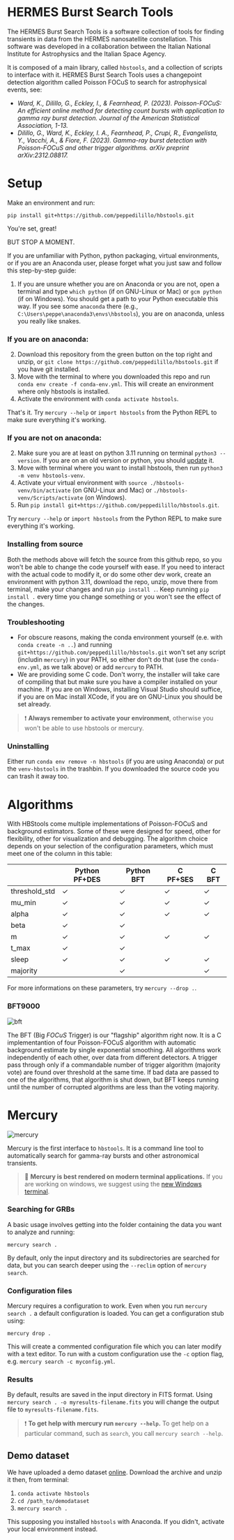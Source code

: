 # HERMES Burst Search Tools
The HERMES Burst Search Tools is a software collection of tools for finding transients
in data from the HERMES nanosatellite constellation. This software was developed in a collaboration between
the Italian National Institute for Astrophysics and the Italian Space Agency.

It is composed of a main library, called `hbstools`, and a collection of scripts to interface with it.
HERMES Burst Search Tools uses a changepoint detection algorithm called Poisson FOCuS to search for astrophysical events, see:

* _Ward, K., Dilillo, G., Eckley, I., & Fearnhead, P. (2023). Poisson-FOCuS: An efficient online method for detecting count bursts with application to gamma ray burst detection. Journal of the American Statistical Association, 1-13._
* _Dilillo, G., Ward, K., Eckley, I. A., Fearnhead, P., Crupi, R., Evangelista, Y., Vacchi, A., & Fiore, F. (2023). Gamma-ray burst detection with Poisson-FOCuS and other trigger algorithms. arXiv preprint arXiv:2312.08817._


# Setup

Make an environment and run:

```pip install git+https://github.com/peppedilillo/hbstools.git```

You're set, great!

BUT STOP A MOMENT. 

If you are unfamiliar with Python, python packaging, virtual environments, or if you are an Anaconda user,
please forget what you just saw and follow this step-by-step guide:

1. If you are unsure whether you are on Anaconda or you are not, open a terminal and type ```which python``` (if on GNU-Linux or Mac) or ```gcm python``` (if on Windows). You should get a path to your Python executable this way. If you see some `anaconda` there (e.g., `C:\Users\peppe\anaconda3\envs\hbstools`), you are on anaconda, unless you really like snakes.

### If you are on anaconda:

2. Download this repository from the green button on the top right and unzip, or `git clone https://github.com/peppedilillo/hbstools.git` if you have git installed.
3. Move with the terminal to where you downloaded this repo and run `conda env create -f conda-env.yml`. This will create an environment where only hbstools is installed.
4. Activate the environment with `conda activate hbstools`.

That's it. Try `mercury --help` or `import hbstools` from the Python REPL to make sure everything it's working.

### If you are not on anaconda:

2. Make sure you are at least on python 3.11 running on terminal `python3 --version`. If you are on an old version or python, you should [update](https://www.python.org/downloads/) it.
3. Move with terminal where you want to install hbstools, then run `python3 -m venv hbstools-venv`.
4. Activate your virtual environment with `source ./hbstools-venv/bin/activate` (on GNU-Linux and Mac) or `./hbstools-venv/Scripts/activate` (on Windows).
5. Run `pip install git+https://github.com/peppedilillo/hbstools.git`.

Try `mercury --help` or `import hbstools` from the Python REPL to make sure everything it's working.

### Installing from source

Both the methods above will fetch the source from this github repo, so you won't be able to change the code yourself with ease.
If you need to interact with the actual code to modify it, or do some other dev work, create an environment with python 3.11, download the repo, unzip, move there from terminal, make your changes and run `pip install .`. Keep running `pip install .` every time you change something or you won't see the effect of the changes.

### Troubleshooting

* For obscure reasons, making the conda environment yourself (e.e. with `conda create -n ..`) and running `git+https://github.com/peppedilillo/hbstools.git` won't set any script (includin `mercury`) in your PATH, so either don't do that (use the `conda-env.yml`, as we talk above) or add `mercury` to PATH.
* We are providing some C code. Don't worry, the installer will take care of compiling that but make sure you have a compiler installed on your machine. If you are on Windows, installing Visual Studio should suffice, if you are on Mac install XCode, if you are on GNU-Linux you should be set already.

> ❗ **Always remember to activate your environment**, otherwise you won't be able to use hbstools or mercury.


### Uninstalling

Either run `conda env remove -n hbstools` (if you are using Anaconda) or put the `venv-hbstools` in the trashbin.
If you downloaded the source code you can trash it away too.

# Algorithms
With HBStools come multiple implementations of Poisson-FOCuS and background estimators.
Some of these were designed for speed, other for flexibility, other for visualization and debugging. 
The algorithm choice depends on your selection of the configuration parameters, which must
meet one of the column in this table:

|               | Python PF+DES | Python BFT | C PF+SES | C BFT |
|---------------|---------------|------------|----------|-------|
| threshold_std |       ✓       |      ✓     |     ✓    |   ✓   |
| mu_min        |       ✓       |      ✓     |     ✓    |   ✓   |
| alpha         |       ✓       |      ✓     |     ✓    |   ✓   |
| beta          |       ✓       |      ✓     |          |       |
| m             |       ✓       |      ✓     |     ✓    |   ✓   |
| t_max         |       ✓       |      ✓     |          |       |
| sleep         |       ✓       |      ✓     |     ✓    |   ✓   |
| majority      |               |      ✓     |          |   ✓   |

For more informations on these parameters, try `mercury --drop .`.

### BFT9000

![bft](assets/bft.png)

The BFT (Big _FOCuS_ Trigger) is our "flagship" algorithm right now.
It is a C implementantion of four Poisson-FOCuS algorithm with automatic 
background estimate by single exponential smoothing. All algorithms work independently
of each other, over data from different detectors. A trigger pass through only if 
a commandable number of trigger algorithm (majority vote) are found over threshold at the 
same time. If bad data are passed to one of the algorithms, that algorithm is shut down, but
BFT keeps running until the number of corrupted algorithms are less than the voting majority.


# Mercury
![mercury](assets/mercury-gif/mercury.gif)

Mercury is the first interface to `hbstools`. 
It is a command line tool to automatically search for gamma-ray bursts and other astronomical transients. 

> 💅 **Mercury is best rendered on modern terminal applications.**
> If you are working on windows, we suggest using the [new Windows terminal](https://apps.microsoft.com/store/detail/windows-terminal/9N0DX20HK701).

### Searching for GRBs
A basic usage involves getting into the folder containing the data you want to analyze and running:

```mercury search .```

By default, only the input directory and its subdirectories are searched for data, but you can search deeper using the
`--reclim` option of `mercury search`.

### Configuration files
Mercury requires a configuration to work. Even when you run  `mercury search .` a default configuration is loaded.
You can get a configuration stub using:

```mercury drop .```

This will create a commented configuration file which you can later modify with a text editor. 
To run with a custom configuration use the `-c` option flag, e.g. `mercury search -c myconfig.yml`.

### Results
By default, results are saved in the input directory in FITS format.
Using `mercury search . -o myresults-filename.fits` you will change the output file to `myresults-filename.fits`.

> ❗ **To get help with mercury run `mercury --help`.**
> To get help on a particular command, such as `search`, you call `mercury search --help`.

## Demo dataset
We have uploaded a demo dataset [online](https://drive.google.com/file/d/1kC473-QQsLWrClxKRHT8JJCIJr_KO_4_/view?usp=sharing).
Download the archive and unzip it then, from terminal:

1. `conda activate hbstools`
2. `cd /path_to/demodataset`
3. `mercury search .`

This supposing you installed `hbstools` with Anaconda. 
If you didn't, activate your local environment instead.
